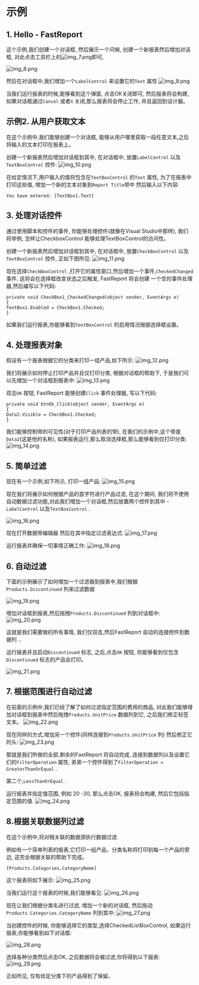 # 示例

## 1. Hello - FastReport

这个示例,我们创建一个对话框, 然后展示一个问候, 创建一个新报表然后增加对话框, 对此点击工具栏上的![img_7.png](img_7.png)即可,

![img_8.png](img_8.png)

然后在对话框中,我们增加一个`LabelControl` 来设置它的`Text` 属性
![img_9.png](img_9.png)

当我们运行报表的时候,能够看到这个弹窗, 点击OK关闭即可, 然后报表将会构建, 如果对话框通过`Cancel` 或者`X` 关闭,那么报表将会停止工作, 并且返回到设计器。

## 示例2. 从用户获取文本

在这个示例中,我们能够创建一个对话框, 能够从用户哪里获取一段任意文本,之后将输入的文本打印在报表上。

创建一个新报表然后增加对话框到其中, 在对话框中, 放置`LabelControl` 以及`TextBoxControl` 控件:
![img_10.png](img_10.png)

在给定情况下,用户输入的值将包含在`TextBoxControl` 的`Text` 属性, 为了在报表中打印这些值,
增加一个新的文本对象到`Report Title`带中 然后输入以下内容:
```text
You have entered: [TextBox1.Text]
```

## 3. 处理对话控件

通过使用脚本和控件的事件, 你能够处理控件(就像在Visual Studio中那样), 我们将举例, 怎样让CheckboxControl 能够处理TextBoxControl的访问性。

创建一个新报表然后增加对话框到其中, 在对话框中, 放置`CheckBoxControl` 以及 `TextBoxControl` 控件, 正如下图所见:
![img_11.png](img_11.png)

现在选择`CheckBoxControl` ,打开它的属性窗口,然后增加一个事件,`CheckedChanged` 事件, 这将会在选择框改变状态之后触发, FastReport 将会创建
一个空的事件处理器,然后编写以下代码:
```text
private void CheckBox1_CheckedChanged(object sender, EventArgs e)
{
TextBox1.Enabled = CheckBox1.Checked;
}
```
如果我们运行报表,你能够看到`TextBoxControl` 的启用情况根据选择框设置。

## 4. 处理报表对象

假设有一个报表根据它的分类来打印一组产品,如下所示:
![img_12.png](img_12.png)

我们将展示如何停止打印产品并且仅打印分类, 根据对话框的帮助下, 于是我们可以先增加一个对话框到报表中:
![img_13.png](img_13.png)

双击`OK` 按钮, FastReport 能够创建`Click` 事件处理器, 写以下代码:
```text
private void btnOk_Click(object sender, EventArgs e)
{
Data2.Visible = CheckBox1.Checked;
}
```

我们能够控制带的可见性(对于打印产品列表的带), 在我们的示例中,这个带是`Data2`(这是他的名称), 如果报表运行,那么取消选择框,那么能够看到仅打印分类:
![img_14.png](img_14.png)


## 5. 简单过滤

现在有一个示例,如下所示, 打印一组产品:
![img_15.png](img_15.png)

现在我们将展示如何根据产品的首字符进行产品过滤, 在这个期间, 我们将不使用自动数据过滤功能,对此我们增加一个对话框,然后放置两个控件到其中 - `LabelControl` 
以及`TextBoxControl` .

![img_16.png](img_16.png)

现在打开数据带编辑器 然后在其中指定过滤表达式:
![img_17.png](img_17.png)

运行报表并确保一切事情正确工作:
![img_18.png](img_18.png)


## 6. 自动过滤

下面的示例展示了如何增加一个过滤器到报表中,我们根据`Products.Discontinued` 列来过滤数据

![img_19.png](img_19.png)

增加对话框到报表,然后拖拽`Products.Discontinued` 列到对话框中:
![img_20.png](img_20.png)

这就是我们需要做的所有事情, 我们仅双击,然后FastReport 自动的连接控件到数据列 ..

运行报表并且启动`Discontinued` 标志, 之后,点击`OK` 按钮, 你能够看到仅包含`Discontinued` 标志的产品会打印。

![img_21.png](img_21.png)

## 7. 根据范围进行自动过滤


在前面的示例中,我们已经了解了如何过滤指定范围的费用的商品, 对此我们能够增加对话框到报表中然后拖拽`Products.UnitPrice` 数据列到它,
之后我们修正标签文本。
![img_22.png](img_22.png)

现在同样的方式,增加另一个控件(同样连接到`Products.UnitPrice` 列) 然后修正它的头:
![img_23.png](img_23.png)

那就是我们所做的全部,剩余的FastReport 将自动完成, 连接到数据列以及设置它们的`FilterOperation` 属性, 弟弟一个控件得到了`FilterOperation = GreaterThanOrEqual` .

第二个,`LessThanOrEqual` .

运行报表并指定值范围, 例如 20 -30, 那么点击OK, 报表将会构建, 然后它包括指定范围的值.
![img_24.png](img_24.png)


## 8.根据关联数据列过滤

在这个示例中,将对相关联的数据源执行数据过滤.

例如有一个简单列表的报表,它打印一组产品，分类名称将打印到每一个产品的旁边, 这完全根据关联的帮助下完成。
```text
[Products.Categories.CategoryName]
```

这个报表将如下展示:
![img_25.png](img_25.png)

当我们运行这个报表的时候,我们能够看见:
![img_26.png](img_26.png)

现在让我们根据分类名进行过滤, 增加一个新的对话框, 然后拖动`Products.Categories.CategoryName` 列到其中:
![img_27.png](img_27.png)

当创建控件的时候, 你能够选择它的类型,选择CheckedListBoxControl, 如果运行报表,你能够看到如下对话框:

![img_28.png](img_28.png)

选择各种分类然后点击OK, 之后数据将会被过滤,你将得到以下报表:
![img_29.png](img_29.png)

正如所见, 仅有给定分类下的产品得到了保留。


